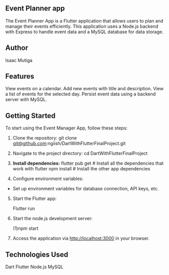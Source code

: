## Event Planner app
The Event Planner App is a Flutter application that allows users to plan and manage their events efficiently. This application uses a Node.js backend with Express to handle event data and a MySQL database for data storage.


## Author
Isaac Mutiga

## Features
View events on a calendar.
Add new events with title and description.
View a list of events for the selected day.
Persist event data using a backend server with MySQL.

## Getting Started
To start using the Event Manager App, follow these steps:

1. Clone the repository:
git clone git@github.com:ngiish/DartWithFlutterFinalProject.git


2. Navigate to the project directory:
cd DartWithFlutterFinalProject


3. **Install dependencies:** 
flutter pub get # Install all the dependencies that work with flutter
npm install # Install the other app dependencies



4. Configure environment variables:
- Set up environment variables for database connection, API keys, etc.

5. Start the Flutter app:

     Flutter run

6. Start the node.js development server:

     (1)npm start


7. Access the application via [http://localhost:3000](http://localhost:3000) in your browser.


## Technologies Used
Dart 
Flutter
Node.js
MySQL

